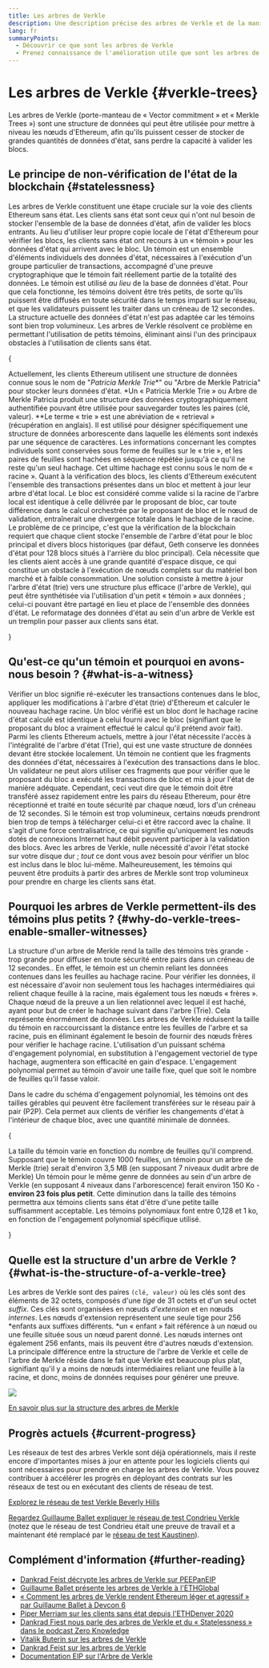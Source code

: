 ```yaml
---
title: Les arbres de Verkle
description: Une description précise des arbres de Verkle et de la manière dont ceux-ci seront utilisés pour mettre à niveau Ethereum.
lang: fr
summaryPoints:
  - Découvrir ce que sont les arbres de Verkle
  - Prenez connaissance de l'amélioration utile que sont les arbres de Verkle pour Ethereum
---
```


# Les arbres de Verkle \{#verkle-trees}

Les arbres de Verkle (porte-manteau de « Vector commitment » et « Merkle Trees ») sont une structure de données qui peut être utilisée pour mettre à niveau les nœuds d'Ethereum, afin qu'ils puissent cesser de stocker de grandes quantités de données d'état, sans perdre la capacité à valider les blocs.

## Le principe de non-vérification de l'état de la blockchain \{#statelessness}

Les arbres de Verkle constituent une étape cruciale sur la voie des clients Ethereum sans état. Les clients sans état sont ceux qui n'ont nul besoin de stocker l'ensemble de la base de données d'état, afin de valider les blocs entrants. Au lieu d'utiliser leur propre copie locale de l'état d'Ethereum pour vérifier les blocs, les clients sans état ont recours à un « témoin » pour les données d'état qui arrivent avec le bloc. Un témoin est un ensemble d'éléments individuels des données d'état, nécessaires à l'exécution d'un groupe particulier de transactions, accompagné d'une preuve cryptographique que le témoin fait réellement partie de la totalité des données. Le témoin est utilisé _au lieu_ de la base de données d'état. Pour que cela fonctionne, les témoins doivent être très petits, de sorte qu'ils puissent être diffusés en toute sécurité dans le temps imparti sur le réseau, et que les validateurs puissent les traiter dans un créneau de 12 secondes. La structure actuelle des données d'état n'est pas adaptée car les témoins sont bien trop volumineux. Les arbres de Verkle résolvent ce problème en permettant l'utilisation de petits témoins, éliminant ainsi l'un des principaux obstacles à l'utilisation de clients sans état.

{
<ExpandableCard title="Pourquoi voulons-nous des clients sans état ?" eventCategory="/roadmap/verkle-trees" eventName="clicked why do we want stateless clients?">

Actuellement, les clients Ethereum utilisent une structure de données connue sous le nom de "*Patricia Merkle Trie**" ou "Arbre de Merkle Patricia" pour stocker leurs données d'état.
*Un « Patricia Merkle Trie » ou Arbre de Merkle Patricia produit une structure des données cryptographiquement authentifiée pouvant être utilisée pour sauvegarder toutes les paires (clé, valeur).
**Le terme « trie » est une abréviation de « retrieval » (récupération en anglais). Il est utilisé pour désigner spécifiquement une structure de données arborescente dans laquelle les éléments sont indexés par une séquence de caractères. Les informations concernant les comptes individuels sont conservées sous forme de feuilles sur le « trie », et les paires de feuilles sont hachées en séquence répétée jusqu'à ce qu'il ne reste qu'un seul hachage. Cet ultime hachage est connu sous le nom de « racine ». Quant à la vérification des blocs, les clients d'Ethereum exécutent l'ensemble des transactions présentes dans un bloc et mettent à jour leur arbre d'état local. Le bloc est considéré comme valide si la racine de l'arbre local est identique à celle délivrée par le proposant de bloc, car toute différence dans le calcul orchestrée par le proposant de bloc et le nœud de validation, entraînerait une divergence totale dans le hachage de la racine. Le problème de ce principe, c'est que la vérification de la blockchain requiert que chaque client stocke l'ensemble de l'arbre d'état pour le bloc principal et divers blocs historiques (par défaut, Geth conserve les données d'état pour 128 blocs situés à l'arrière du bloc principal). Cela nécessite que les clients aient accès à une grande quantité d'espace disque, ce qui constitue un obstacle à l'exécution de nœuds complets sur du matériel bon marché et à faible consommation. Une solution consiste à mettre à jour l'arbre d'état (trie) vers une structure plus efficace (l'arbre de Verkle), qui peut être synthétisée via l'utilisation d'un petit « témoin » aux données ; celui-ci pouvant être partagé en lieu et place de l'ensemble des données d'état. Le reformatage des données d'état au sein d'un arbre de Verkle est un tremplin pour passer aux clients sans état.

</ExpandableCard>
}

## Qu'est-ce qu'un témoin et pourquoi en avons-nous besoin ? \{#what-is-a-witness}

Vérifier un bloc signifie ré-exécuter les transactions contenues dans le bloc, appliquer les modifications à l'arbre d'état (trie) d'Ethereum et calculer le nouveau hachage racine. Un bloc vérifié est un bloc dont le hachage racine d'état calculé est identique à celui fourni avec le bloc (signifiant que le proposant du bloc a vraiment effectué le calcul qu'il prétend avoir fait). Parmi les clients Ethereum actuels, mettre à jour l'état nécessite l'accès à l'intégralité de l'arbre d'état (Trie), qui est une vaste structure de données devant être stockée localement. Un témoin ne contient que les fragments des données d'état, nécessaires à l'exécution des transactions dans le bloc. Un validateur ne peut alors utiliser ces fragments que pour vérifier que le proposant du bloc a exécuté les transactions de bloc et mis à jour l'état de manière adéquate. Cependant, ceci veut dire que le témoin doit être transféré assez rapidement entre les pairs du réseau Ethereum, pour être réceptionné et traité en toute sécurité par chaque nœud, lors d'un créneau de 12 secondes. Si le témoin est trop volumineux, certains nœuds prendront bien trop de temps à télécharger celui-ci et être raccord avec la chaîne. Il s'agit d'une force centralisatrice, ce qui signifie qu'uniquement les nœuds dotés de connexions Internet haut débit peuvent participer à la validation des blocs. Avec les arbres de Verkle, nulle nécessité d'avoir l'état stocké sur votre disque dur ; _tout_ ce dont vous avez besoin pour vérifier un bloc est inclus dans le bloc lui-même. Malheureusement, les témoins qui peuvent être produits à partir des arbres de Merkle sont trop volumineux pour prendre en charge les clients sans état.

## Pourquoi les arbres de Verkle permettent-ils des témoins plus petits ? \{#why-do-verkle-trees-enable-smaller-witnesses}

La structure d'un arbre de Merkle rend la taille des témoins très grande - trop grande pour diffuser en toute sécurité entre pairs dans un créneau de 12 secondes.. En effet, le témoin est un chemin reliant les données contenues dans les feuilles au hachage racine. Pour vérifier les données, il est nécessaire d'avoir non seulement tous les hachages intermédiaires qui relient chaque feuille à la racine, mais également tous les nœuds « frères ». Chaque nœud de la preuve a un lien relationnel avec lequel il est haché, ayant pour but de créer le hachage suivant dans l'arbre (Trie). Cela représente énormément de données.  Les arbres de Verkle réduisent la taille du témoin en raccourcissant la distance entre les feuilles de l'arbre et sa racine, puis en éliminant également le besoin de fournir des nœuds frères pour vérifier le hachage racine. L'utilisation d'un puissant schéma d'engagement polynomial, en substitution à l'engagement vectoriel de type hachage, augmentera son efficacité en gain d'espace. L'engagement polynomial permet au témoin d'avoir une taille fixe, quel que soit le nombre de feuilles qu'il fasse valoir.

Dans le cadre du schéma d'engagement polynomial, les témoins ont des tailles gérables qui peuvent être facilement transférées sur le réseau pair à pair (P2P). Cela permet aux clients de vérifier les changements d'état à l'intérieur de chaque bloc, avec une quantité minimale de données.

{
<ExpandableCard title="Dans quelle mesure exacte les arbres de Verkle peuvent-ils réduire la taille des témoins ?" eventCategory="/roadmap/verkle-trees" eventName="clicked exactly how much can Verkle trees reduce witness size?">

La taille du témoin varie en fonction du nombre de feuilles qu'il comprend. Supposant que le témoin couvre 1000 feuilles, un témoin pour un arbre de Merkle (trie) serait d'environ 3,5 MB (en supposant 7 niveaux dudit arbre de Merkle) Un témoin pour le même genre de données au sein d'un arbre de Verkle (en supposant 4 niveaux dans l'arborescence) ferait environ 150 Ko - **environ 23 fois plus petit**. Cette diminution dans la taille des témoins permettra aux témoins clients sans état d'être d'une petite taille suffisamment acceptable. Les témoins polynomiaux font entre 0,128 et 1 ko, en fonction de l'engagement polynomial spécifique utilisé.

</ExpandableCard>
}

## Quelle est la structure d'un arbre de Verkle ? \{#what-is-the-structure-of-a-verkle-tree}

Les arbres de Verkle sont des paires `(clé, valeur)` où les clés sont des éléments de 32 octets, composés d'une _tige_ de 31 octets et d'un seul octet _suffix_. Ces clés sont organisées en nœuds _d'extension_ et en nœuds _internes_. Les nœuds d'extension représentent une seule tige pour 256 *enfants aux suffixes différents. *un « enfant » fait référence à un nœud ou une feuille située sous un nœud parent donné.  Les nœuds internes ont également 256 enfants, mais ils peuvent être d'autres nœuds d'extension. La principale différence entre la structure de l'arbre de Verkle et celle de l'arbre de Merkle réside dans le fait que Verkle est beaucoup plus plat, signifiant qu'il y a moins de nœuds intermédiaires reliant une feuille à la racine, et donc, moins de données requises pour générer une preuve.

![](./verkle.png)

[En savoir plus sur la structure des arbres de Merkle](https://blog.ethereum.org/2021/12/02/verkle-tree-structure)

## Progrès actuels \{#current-progress}

Les réseaux de test des arbres Verkle sont déjà opérationnels, mais il reste encore d'importantes mises à jour en attente pour les logiciels clients qui sont nécessaires pour prendre en charge les arbres de Verkle. Vous pouvez contribuer à accélérer les progrès en déployant des contrats sur les réseaux de test ou en exécutant des clients de réseau de test.

[Explorez le réseau de test Verkle Beverly Hills](https://beverlyhills.ethpandaops.io)

[Regardez Guillaume Ballet expliquer le réseau de test Condrieu Verkle](https://www.youtube.com/watch?v=cPLHFBeC0Vg) (notez que le réseau de test Condrieu était une preuve de travail et a maintenant été remplacé par le [réseau de test Kaustinen](https://kaustinen.ethdevops.io)).

## Complément d'information \{#further-reading}

- [Dankrad Feist décrypte les arbres de Verkle sur PEEPanEIP](https://www.youtube.com/watch?v=RGJOQHzg3UQ)
- [Guillaume Ballet présente les arbres de Verkle à l'ETHGlobal](https://www.youtube.com/watch?v=f7bEtX3Z57o)
- [« Comment les arbres de Verkle rendent Ethereum léger et agressif » par Guillaume Ballet à Devcon 6](https://www.youtube.com/watch?v=Q7rStTKwuYs)
- [Piper Merriam sur les clients sans état depuis l'ETHDenver 2020](https://www.youtube.com/watch?v=0yiZJNciIJ4)
- [Dankrad Fiest nous parle des arbres de Verkle et du « Statelessness » dans le podcast Zero Knowledge](https://zeroknowledge.fm/episode-202-stateless-ethereum-verkle-tries-with-dankrad-feist/)
- [Vitalik Buterin sur les arbres de Verkle](https://vitalik.eth.limo/general/2021/06/18/verkle.html)
- [Dankrad Feist sur les arbres de Verkle](https://dankradfeist.de/ethereum/2021/06/18/verkle-trie-for-eth1.html)
- [Documentation EIP sur l'Arbre de Verkle](https://notes.ethereum.org/@vbuterin/verkle_tree_eip#Illustration)
